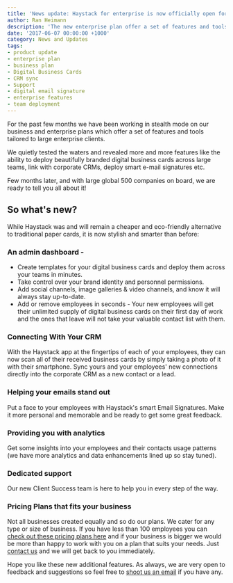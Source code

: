 ```yaml
---
title: 'News update: Haystack for enterprise is now officially open for business'
author: Ran Heimann
description: 'The new enterprise plan offer a set of features and tools tailored to large enterprise clients like  large teams card deployment, CRM sync, e-mail signatures'
date: '2017-06-07 00:00:00 +1000'
category: News and Updates
tags:
- product update
- enterprise plan
- business plan
- Digital Business Cards
- CRM sync
- Support
- digital email signature
- enterprise features
- team deployment
---
```


For the past few months we have been working in stealth mode on our business and enterprise plans which offer a set of features and tools tailored to large enterprise clients.
 
We quietly tested the waters and revealed more and more features like the ability to deploy beautifully branded digital business cards across large teams, link with corporate CRMs, deploy smart e-mail signatures etc. 
 
Few months later, and with large global 500 companies on board, we are ready to tell you all about it!

 
## So what's new?
 
While Haystack was and will remain a cheaper and eco-friendly alternative to traditional paper cards, it is now stylish and smarter than before:

 
### An admin dashboard - 
- Create templates for your digital business cards and deploy them across your teams in minutes.
- Take control over your brand identity and personnel permissions.
- Add social channels, image galleries & video channels, and know it will always stay up-to-date.
- Add or remove employees in seconds - Your new employees will get their unlimited supply of digital business cards on their first day of work and the ones that leave will not take your valuable contact list with them.

 
### Connecting With Your CRM
With the Haystack app at the fingertips of each of your employees, they can now scan all of their received business cards by simply taking a photo of it with their smartphone. Sync yours and your employees' new connections directly into the corporate CRM as a new contact or a lead.

 
### Helping your emails stand out
Put a face to your employees with Haystack's smart Email Signatures. Make it more personal and memorable and be ready to get some great feedback.

 
### Providing you with analytics
Get some insights into your employees and their contacts usage patterns (we have more analytics and data enhancements lined up so stay tuned).

 
### Dedicated support
Our new Client Success team is here to help you in every step of the way.

 
### Pricing Plans that fits your business
Not all businesses created equally and so do our plans. We cater for any type or size of business. If you have less than 100 employees you can [check out these pricing plans here](https://thehaystackapp.com/pricing) and if your business is bigger we would be more than happy to work with you on a plan that suits your needs. Just [contact us](mailto:sales+enterprise@thehaystackapp.com) and we will get back to you immediately.

 
Hope you like these new additional features. As always, we are very open to feedback and suggestions so feel free to [shoot us an email](mailto:sales+enterprise@thehaystackapp.com) if you have any.
